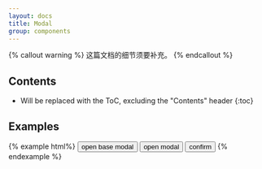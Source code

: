 ```yaml
---
layout: docs
title: Modal
group: components
---
```


{% callout warning %}
这篇文档的细节须要补充。
{% endcallout %}

## Contents

* Will be replaced with the ToC, excluding the "Contents" header
{:toc}

## Examples

<script src="{{ site.baseurl }}/demos/modal/modal.js"></script>

<div ng-app="demos.modal" ng-controller="ctrl as Ctrl">

{% example html%}
<button type="button" ng-click="openBase()">open base modal</button>
<button type="button" ng-click="open()">open modal</button>
<button type="button" ng-click="confirm()">confirm</button>
{% endexample %}

</div>
